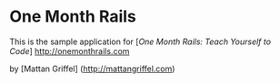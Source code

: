 # One Month Rails

This is the sample application for
[*One Month Rails: Teach Yourself to Code*] http://onemonthrails.com

by [Mattan Griffel] (http://mattangriffel.com)